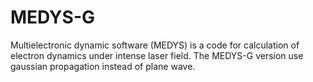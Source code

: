 # MEDYS-G
Multielectronic dynamic software (MEDYS) is a code for calculation of electron dynamics under intense laser field. The MEDYS-G version use gaussian propagation instead of plane wave. 
